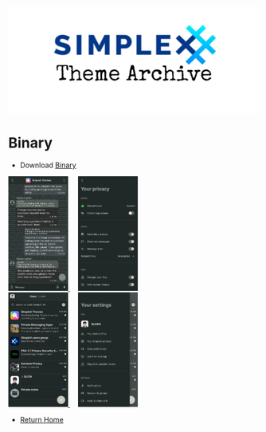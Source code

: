 ![](../resources/SxC_themeBanner.jpg)

# Binary

* Download [Binary](../themes/SxC_binary.theme)

<a href="../screenshots/SxC_binary01.jpg" target="_blank">
	<img src="../screenshots/SxC_binary01.jpg" width="120">
</a>&nbsp;&nbsp;&nbsp;
<a href="../screenshots/SxC_binary02.jpg" target="_blank">
	<img src="../screenshots/SxC_binary02.jpg" width="120">
</a>
<br>
<a href="../screenshots/SxC_binary03.jpg" target="_blank">
	<img src="../screenshots/SxC_binary03.jpg" width="120">
</a>&nbsp;&nbsp;&nbsp;
<a href="../screenshots/SxC_binary04.jpg" target="_blank">
	<img src="../screenshots/SxC_binary04.jpg" width="120">
</a>

* [Return Home](../)
